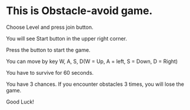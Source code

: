 # This is Obstacle-avoid game.

Choose Level and press join button.

You will see Start button in the upper right corner.

Press the button to start the game.

You can move by key W, A, S, D(W = Up, A = left, S = Down, D = Right)

You have to survive for 60 seconds.

You have 3 chances. If you encounter obstacles 3 times, you will lose the game.

Good Luck!